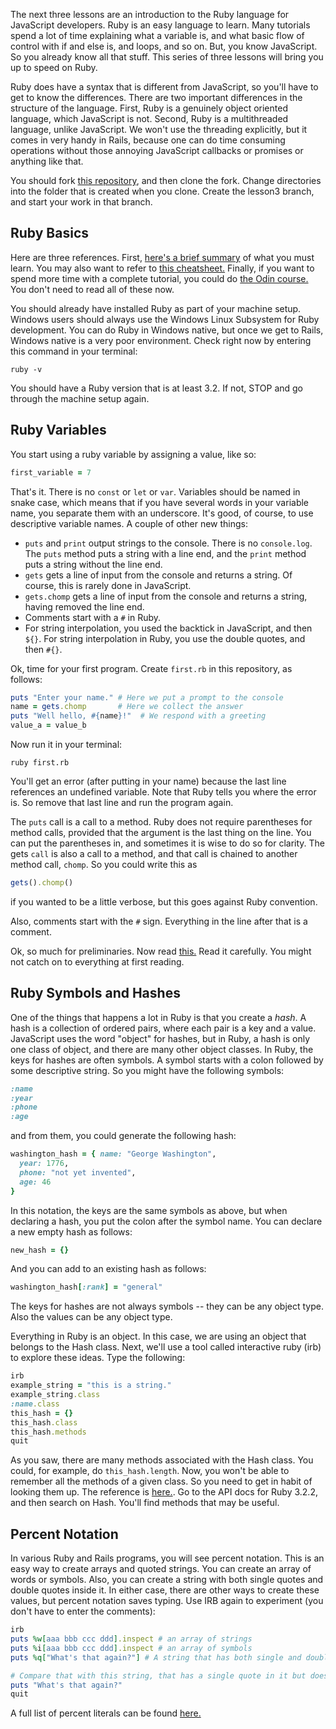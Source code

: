 The next three lessons are an introduction to the Ruby language for JavaScript developers.  Ruby is an easy language to learn.  Many tutorials spend a lot of time explaining what a variable is, and what basic flow of control with if and else is, and loops, and so on.  But, you know JavaScript.  So you already know all that stuff.  This series of three lessons will bring you up to speed on Ruby.

Ruby does have a syntax that is different from JavaScript, so you'll have to get to know the differences.  There are two important differences in the structure of the language.  First, Ruby is a genuinely object oriented language, which JavaScript is not.  Second, Ruby is a multithreaded language, unlike JavaScript.  We won't use the threading explicitly, but it comes in very handy in Rails, because one can do time consuming operations without those annoying JavaScript callbacks or promises or anything like that.

You should fork [this repository](https://github.com/Code-the-Dream-School/ROR-lesson-3-and-4.git), and then clone the fork.  Change directories into the folder that is created when you clone.  Create the lesson3 branch, and start your work in that branch.

## Ruby Basics

Here are three references.  First, [here's a brief summary](https://github.com/gauthamchandra/learning-ruby-from-js/blob/master/README.md) of what you must learn.  You may also want to refer to [this cheatsheet.](https://github.com/ThibaultJanBeyer/cheatsheets/blob/master/Ruby-Cheatsheet.md)  Finally, if you want to spend more time with a complete tutorial, you could do [the Odin course.](https://www.theodinproject.com/paths/full-stack-ruby-on-rails/courses/ruby)  You don't need to read all of these now.

You should already have installed Ruby as part of your machine setup.  Windows users should always use the Windows Linux Subsystem for Ruby development.  You can do Ruby in Windows native, but once we get to Rails, Windows native is a very poor environment.  Check right now by entering this command in your terminal:

```shell
ruby -v
```

You should have a Ruby version that is at least 3.2.  If not, STOP and go through the machine setup again.

## Ruby Variables

You start using a ruby variable by assigning a value, like so:

```ruby
first_variable = 7
```

That's it.  There is no `const` or `let` or `var`.  Variables should be named in snake case, which means that if you have several words in your variable name, you separate them with an underscore.  It's good, of course, to use descriptive variable names.  A couple of other new things:

- `puts` and `print` output strings to the console.  There is no `console.log`.  The `puts` method puts a string with a line end, and the `print` method puts a string without the line end.
- `gets` gets a line of input from the console and returns a string.  Of course, this is rarely done in JavaScript.
- `gets.chomp` gets a line of input from the console and returns a string, having removed the line end.
- Comments start with a `#` in Ruby.
- For string interpolation, you used the backtick in JavaScript, and then `${}`.  For string interpolation in Ruby, you use the double quotes, and then `#{}`.

Ok, time for your first program.  Create `first.rb` in this repository, as follows:

```ruby
puts "Enter your name." # Here we put a prompt to the console
name = gets.chomp       # Here we collect the answer
puts "Well hello, #{name}!"  # We respond with a greeting
value_a = value_b
```

Now run it in your terminal:

```shell
ruby first.rb
```

You'll get an error (after putting in your name) because the last line references an undefined variable. Note that Ruby tells you where the error is.  So remove that last line and run the program again.

The `puts` call is a call to a method.  Ruby does not require parentheses for method calls, provided that the argument is the last thing on the line.  You can put the parentheses in, and sometimes it is wise to do so for clarity.  The gets `call` is also a call to a method, and that call is chained to another method call, `chomp`.  So you could write this as

```ruby
gets().chomp()
```

if you wanted to be a little verbose, but this goes against Ruby convention.

Also, comments start with the `#` sign.  Everything in the line after that is a comment.

Ok, so much for preliminaries.  Now read [this.](https://github.com/gauthamchandra/learning-ruby-from-js/blob/master/README.md) Read it carefully.  You might not catch on to everything at first reading.

## Ruby Symbols and Hashes

One of the things that happens a lot in Ruby is that you create a *hash*.  A hash is a collection of ordered pairs, where each pair is a key and a value.  JavaScript uses the word "object" for hashes, but in Ruby, a hash is only one class of object, and there are many other object classes.  In Ruby, the keys for hashes are often symbols.  A symbol starts with a colon followed by some descriptive string.  So you might have the following symbols:

```ruby
:name
:year
:phone
:age
```

and from them, you could generate the following hash:

```ruby
washington_hash = { name: "George Washington",
  year: 1776,
  phone: "not yet invented",
  age: 46
}
```

In this notation, the keys are the same symbols as above, but when declaring a hash, you put the colon after the symbol name.  You can declare a new empty hash as follows:

```ruby
new_hash = {}
```

And you can add to an existing hash as follows:

```ruby
washington_hash[:rank] = "general"
```

The keys for hashes are not always symbols -- they can be any object type.  Also the values can be any object type.

Everything in Ruby is an object.  In this case, we are using an object that belongs to the Hash class.  Next, we'll use a tool called interactive ruby (irb) to explore these ideas.  Type the following:

```ruby
irb
example_string = "this is a string."
example_string.class
:name.class
this_hash = {}
this_hash.class
this_hash.methods
quit
```

As you saw, there are many methods associated with the Hash class. You could, for example, do `this_hash.length`.  Now, you won't be able to remember all the methods of a given class.  So you need to get in habit of looking them up.  The reference is [here.](https://ruby-doc.org/).  Go to the API docs for Ruby 3.2.2, and then search on Hash.  You'll find methods that may be useful.

## Percent Notation

In various Ruby and Rails programs, you will see percent notation.  This is an easy way to create arrays and quoted strings.  You can create an array of words or symbols.  Also, you can create a string with both single quotes and double quotes inside it.  In either case, there are other ways to create these values, but percent notation saves typing.  Use IRB again to experiment (you don't have to enter the comments):

```ruby
irb
puts %w[aaa bbb ccc ddd].inspect # an array of strings
puts %i[aaa bbb ccc ddd].inspect # an array of symbols
puts %q["What's that again?"] # A string that has both single and double quotes in it

# Compare that with this string, that has a single quote in it but does not contain double quotes
puts "What's that again?"
quit
```

A full list of percent literals can be found [here.](https://docs.ruby-lang.org/en/3.2/syntax/literals_rdoc.html#label-Percent+Literals)
